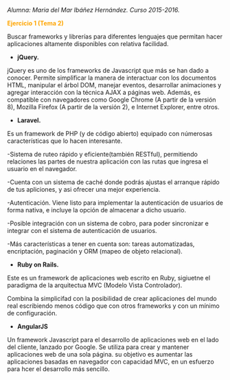 *Alumna: Maria del Mar Ibáñez Hernández. Curso 2015-2016.*

 <b style='color:orange'>Ejercicio 1 (Tema 2) </b>

Buscar frameworks y librerías para diferentes lenguajes que permitan hacer aplicaciones altamente disponibles con relativa facilidad. 


* **jQuery.**

jQuery es uno de los frameworks de Javascript que más se han dado a conocer. Permite simplificar la manera de interactuar con los documentos HTML, manipular el árbol DOM, manejar eventos, desarrollar animaciones y agregar interacción con la técnica AJAX a páginas web. Además, es compatible con navegadores como Google Chrome (A partir de la versión 8), Mozilla Firefox (A partir de la versión 2), e Internet Explorer, entre otros. 

* **Laravel.**

Es un framework de PHP (y de código abierto) equipado con númerosas características que lo hacen interesante. 

-Sistema de ruteo rápido y eficiente(también RESTful), permitiendo relaciones las partes de nuestra aplicación con las rutas que ingresa el usuario en el navegador. 

-Cuenta con un sistema de caché donde podrás ajustas el arranque rápido de tus apliciones, y asi ofrecer una mejor experiencia. 

-Autenticación. Viene listo para implementar la autenticación de usuarios de forma nativa, e incluye la opción de almacenar a dicho usuario. 

-Posible integración con un sistema de cobro, para poder sincronizar e integrar con el sistema de autenticación de usuarios.  

-Más características a tener en cuenta son: tareas automatizadas,  encriptación, paginación  y ORM (mapeo de objeto relacional). 

* **Ruby on Rails.**

Este es un framework de aplicaciones web escrito en Ruby, sigiuetne el paradigma de la arquitectua MVC (Modelo Vista Controlador). 

Combina la simplicifad con la posibilidad de crear aplicaciones del mundo real escribiendo menos código que con otros frameworks y con un mínimo de configuración. 

* **AngularJS** 

Un framework Javascript para el desarrollo de aplicaciones web en el lado del cliente, lanzado por Google. Se utiliza para crear y mantener aplicaciones web de una sola página. su objetivo es aumentar las aplicaciones basadas en navegador con capacidad MVC, en un esfuerzo para hcer el desarrollo más sencillo. 

